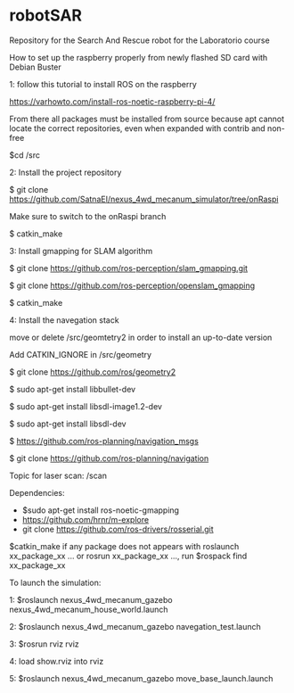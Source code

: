 # robotSAR
Repository for the Search And Rescue robot for the Laboratorio course

How to set up the raspberry properly from newly flashed SD card with Debian Buster

1: follow this tutorial to install ROS on the raspberry 

https://varhowto.com/install-ros-noetic-raspberry-pi-4/

From there all packages must be installed from source because apt cannot locate the correct repositories, even when expanded with contrib and non-free

$cd <ws>/src


2: Install the project repository

$ git clone https://github.com/SatnaEI/nexus_4wd_mecanum_simulator/tree/onRaspi

Make sure to switch to the onRaspi branch

$ catkin_make


3: Install gmapping for SLAM algorithm

$ git clone https://github.com/ros-perception/slam_gmapping.git

$ git clone https://github.com/ros-perception/openslam_gmapping

$ catkin_make


4: Install the navegation stack

move or delete <ws>/src/geomtetry2 in order to install an up-to-date version

Add CATKIN_IGNORE in <ws>/src/geometry

$ git clone https://github.com/ros/geometry2

$ sudo apt-get install libbullet-dev

$ sudo apt-get install libsdl-image1.2-dev 

$ sudo apt-get install libsdl-dev

$ https://github.com/ros-planning/navigation_msgs

$ git clone https://github.com/ros-planning/navigation





Topic for laser scan: /scan


Dependencies: 
- $sudo apt-get install ros-noetic-gmapping
- https://github.com/hrnr/m-explore
- git clone https://github.com/ros-drivers/rosserial.git

$catkin_make
if any package does not appears with roslaunch xx_package_xx ... or rosrun xx_package_xx ..., run
$rospack find xx_package_xx


To launch the simulation: 

1: $roslaunch nexus_4wd_mecanum_gazebo nexus_4wd_mecanum_house_world.launch 

2: $roslaunch nexus_4wd_mecanum_gazebo navegation_test.launch

3: $rosrun rviz rviz

4: load show.rviz into rviz

5: $roslaunch nexus_4wd_mecanum_gazebo move_base_launch.launch 

